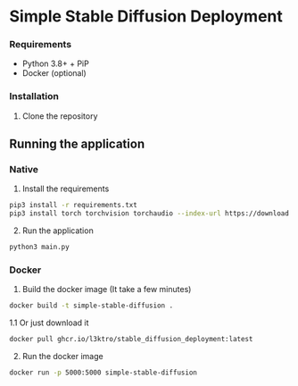# Simple Stable Diffusion Deployment

### Requirements
- Python 3.8+ + PiP
- Docker (optional)


### Installation
1. Clone the repository

## Running the application
### Native
1. Install the requirements
```bash
pip3 install -r requirements.txt
pip3 install torch torchvision torchaudio --index-url https://download.pytorch.org/whl/cu118
```
2. Run the application
```bash
python3 main.py
```

### Docker
1. Build the docker image (It take a few minutes)
```bash
docker build -t simple-stable-diffusion .
```
  1.1 Or just download it
  ```bash
  docker pull ghcr.io/l3ktro/stable_diffusion_deployment:latest
  ```
2. Run the docker image
```bash
docker run -p 5000:5000 simple-stable-diffusion
```

